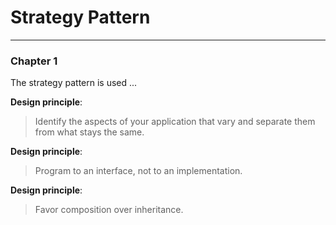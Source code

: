 # Strategy Pattern

---

### Chapter 1

The strategy pattern is used ...

**Design principle**:
> Identify the aspects of your application that vary and separate them from what stays the same.

**Design principle**:
> Program to an interface, not to an implementation.

**Design principle**:
> Favor composition over inheritance.




